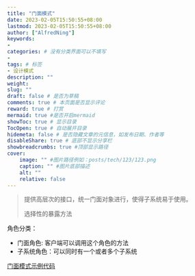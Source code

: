 ```yaml
---
title: "门面模式"
date: 2023-02-05T15:50:55+08:00
lastmod: 2023-02-05T15:50:55+08:00
author: ["AlfredNing"]
keywords: 
- 
categories: # 没有分类界面可以不填写
- 
tags: # 标签
- 设计模式
description: ""
weight:
slug: ""
draft: false # 是否为草稿
comments: true # 本页面是否显示评论
reward: true # 打赏
mermaid: true #是否开启mermaid
showToc: true # 显示目录
TocOpen: true # 自动展开目录
hidemeta: false # 是否隐藏文章的元信息，如发布日期、作者等
disableShare: true # 底部不显示分享栏
showbreadcrumbs: true #顶部显示路径
cover:
    image: "" #图片路径例如：posts/tech/123/123.png
    caption: "" #图片底部描述
    alt: ""
    relative: false
---
```


> 提供高层次的接口，统一门面对象进行，使得子系统易于使用。
>
> 选择性的暴露方法

角色分类：

- 门面角色: 客户端可以调用这个角色的方法
- 子系统角色：可以同时有一个或者多个子系统

[门面模式示例代码](https://github.com/AlfredNing/nq-coding/tree/main/design_pattern/src/facade)